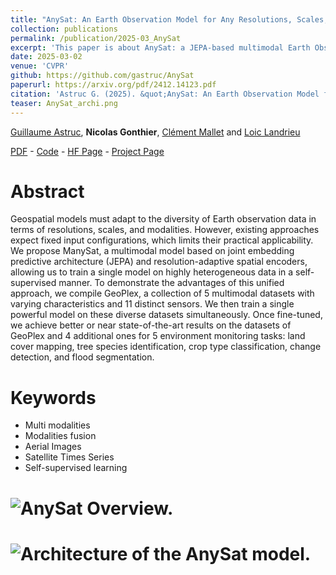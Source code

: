 ```yaml
---
title: "AnySat: An Earth Observation Model for Any Resolutions, Scales, and Modalities"
collection: publications
permalink: /publication/2025-03_AnySat
excerpt: 'This paper is about AnySat: a JEPA-based multimodal Earth Observation model that trains simultaneously on diverse datasets with different scales, resolutions (spatial, spectral, temporal), and modality combinations.'
date: 2025-03-02
venue: 'CVPR'
github: https://github.com/gastruc/AnySat
paperurl: https://arxiv.org/pdf/2412.14123.pdf
citation: 'Astruc G. (2025). &quot;AnySat: An Earth Observation Model for Any Resolutions, Scales, and Modalities&quot; <i>CVPR</i>.'
teaser: AnySat_archi.png
---
```


[Guillaume Astruc](https://imagine-lab.enpc.fr/staff-members/guillaume-astruc/), **Nicolas Gonthier**, [Clément Mallet](https://www.umr-lastig.fr/clement-mallet/) and [Loic Landrieu](https://loiclandrieu.com/)

[PDF](https://arxiv.org/pdf/2412.14123) - [Code](https://github.com/gastruc/AnySat) - [HF Page](https://huggingface.co/g-astruc/AnySat) - [Project Page](https://gastruc.github.io/anysat)

Abstract
======

Geospatial models must adapt to the diversity of Earth observation data in terms of resolutions, scales, and modalities. However, existing approaches expect fixed input configurations, which limits their practical applicability. We propose ManySat, a multimodal model based on joint embedding predictive architecture (JEPA) and resolution-adaptive spatial encoders, allowing us to train a single model on highly heterogeneous data in a self-supervised manner. To demonstrate the advantages of this unified approach, we compile GeoPlex, a collection of 5 multimodal datasets with varying characteristics and 11 distinct sensors. We then train a single powerful model on these diverse datasets simultaneously. Once fine-tuned, we achieve better or near state-of-the-art results on the datasets of GeoPlex and 4 additional ones for 5 environment monitoring tasks: land cover mapping, tree species identification, crop type classification, change detection, and flood segmentation.

Keywords
======
* Multi modalities
* Modalities fusion
* Aerial Images
* Satellite Times Series
* Self-supervised learning

# ![AnySat Overview.](https://ngonthier.github.io/images/AnySat_overview.png)

# ![Architecture of the AnySat model.](https://ngonthier.github.io/images/AnySat_archi.png)
